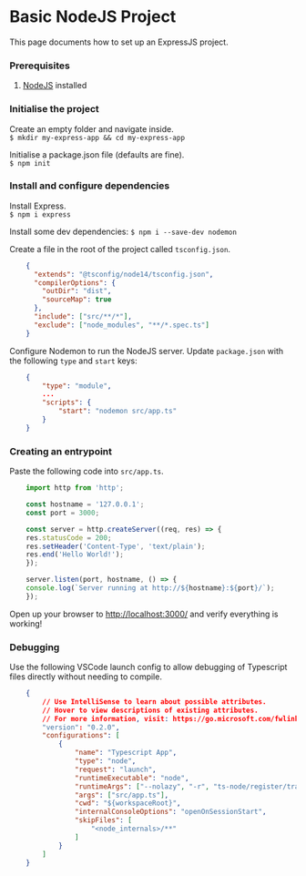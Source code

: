 # Basic NodeJS Project
This page documents how to set up an ExpressJS project.

### Prerequisites
1. [NodeJS](https://nodejs.org/en/) installed

### Initialise the project
Create an empty folder and navigate inside.  
`$ mkdir my-express-app && cd my-express-app`  

Initialise a package.json file (defaults are fine).  
`$ npm init`  

### Install and configure dependencies

Install Express.  
`$ npm i express`  

Install some dev dependencies:
`$ npm i --save-dev nodemon`  


Create a file in the root of the project called `tsconfig.json`.  

```json title="tsconfig.json"
    {
      "extends": "@tsconfig/node14/tsconfig.json",
      "compilerOptions": {
        "outDir": "dist",
        "sourceMap": true
      },
      "include": ["src/**/*"],
      "exclude": ["node_modules", "**/*.spec.ts"]
    }
```

Configure Nodemon to run the NodeJS server. Update `package.json` with the following `type` and `start` keys:

```json title="package.json"
    {
        "type": "module",
        ...
        "scripts": {
            "start": "nodemon src/app.ts"
        }
    }
```

### Creating an entrypoint
Paste the following code into `src/app.ts`.  

```ts title="src/app.ts"
    import http from 'http';

    const hostname = '127.0.0.1';
    const port = 3000;

    const server = http.createServer((req, res) => {
    res.statusCode = 200;
    res.setHeader('Content-Type', 'text/plain');
    res.end('Hello World!');
    });

    server.listen(port, hostname, () => {
    console.log(`Server running at http://${hostname}:${port}/`);
    });
```

Open up your browser to [http://localhost:3000/](http://localhost:3000/) and verify everything is working!

### Debugging
Use the following VSCode launch config to allow debugging of Typescript files directly without needing to compile.
```json title=".vscode/launch.json"
    {
        // Use IntelliSense to learn about possible attributes.
        // Hover to view descriptions of existing attributes.
        // For more information, visit: https://go.microsoft.com/fwlink/?linkid=830387
        "version": "0.2.0",
        "configurations": [
            {
                "name": "Typescript App",
                "type": "node",
                "request": "launch",
                "runtimeExecutable": "node",
                "runtimeArgs": ["--nolazy", "-r", "ts-node/register/transpile-only"],
                "args": ["src/app.ts"],
                "cwd": "${workspaceRoot}",
                "internalConsoleOptions": "openOnSessionStart",
                "skipFiles": [
                    "<node_internals>/**"
                ]
            }
        ]
    }
```